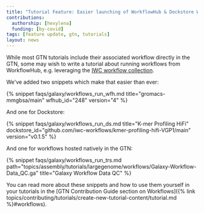```yaml
---
title: "Tutorial Feature: Easier launching of WorkflowHub & Dockstore Workflows"
contributions:
  authorship: [hexylena]
  funding: [by-covid]
tags: [feature update, gtn, tutorials]
layout: news
---
```


While most GTN tutorials include their associated workflow directly in the GTN, some may wish to write a tutorial about running workflows from WorkflowHub, e.g. leveraging the [IWC workflow collection](https://workflowhub.eu/projects/33).

We've added two snippets which make that easier than ever:

{% snippet faqs/galaxy/workflows_run_wfh.md title="gromacs-mmgbsa/main" wfhub_id="248" version="4" %}

And one for Dockstore:

{% snippet faqs/galaxy/workflows_run_ds.md title="K-mer Profiling HiFi" dockstore_id="github.com/iwc-workflows/kmer-profiling-hifi-VGP1/main" version="v0.1.5" %}

And one for workflows hosted natively in the GTN:

{% snippet faqs/galaxy/workflows_run_trs.md path="topics/assembly/tutorials/largegenome/workflows/Galaxy-Workflow-Data_QC.ga" title="Galaxy Workflow Data QC" %}

You can read more about these snippets and how to use them yourself in your tutorials in the [GTN Contribution Guide section on Workflows]({% link topics/contributing/tutorials/create-new-tutorial-content/tutorial.md %}#workflows).
